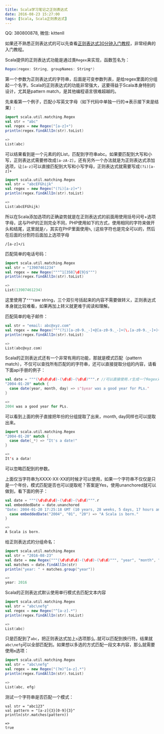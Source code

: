 ```yaml
---
title: Scala学习笔记之正则表达式
date: 2016-08-23 15:27:00
tags: [Scala, Scala正则表达式]
---
```


QQ: 380800878, 微信: kittenll

如果还不熟悉正则表达式的可以先查看[正则表达式30分钟入门教程](http://deerchao.net/tutorials/regex/regex.htm)，非常经典的入门教程。

Scala提供的正则表达式功能是通过类`Regex`来实现，函数签名为：

```scala
Regex(regex: String, groupNames: String*)
```

第一个参数为正则表达式的字符串，后面是可变参数列表，是给regex里面的分组起一个名字。Scala的正则表达式的功能非常强大，这要得益于Scala本身特别的设计，尤其是pattern match，是其他编程语言很难超越的。

先来看第一个例子，匹配小写英文字母（如下代码中单独一行的=>表示接下来是结果）:

```scala
import scala.util.matching.Regex
val str = "abc"
val regex = new Regex("[a-z]+")
println(regex.findAllIn(str).toList)

=>
List(abc)
```

可以结果看到是一个元素的的List，匹配到字符串abc。如果要匹配到大写和小写，正则表达式需要修改成`[a-zA-Z]`，还有另外一个办法就是为正则表达式添加选项，让`[a-z]`可以直接匹配到大写和小写字母，正则表达式就需要写成`(?i)[a-z]+`

```scala
import scala.util.matching.Regex
val str = "abcEFGhijk"
val regex = new Regex("(?i)[a-z]+")
println(regex.findAllIn(str).toList)

=>
List(abcEFGhijk)
```

所以在Scala添加选项的正确姿势就是在正则表达式的前面用使用括号问号+选项字母，这与PHP的正则完全不同，PHP使用如下的方式，使用相同的字符来做开头和结尾，这里就是`/`，其实在PHP里面使用`%`, `|`这些字符也是完全可以的，然后在后面的分割符后面加上选项字母

```
/[a-z]+/i
```

匹配简单的电话号码：

```scala
import scala.util.matching.Regex
val str = "13907461234"
val regex = new Regex("""^1[358]\d{9}$""")
println(regex.findAllIn(str).toList)

=>
List(13907461234)
```

这里使用了`"""`raw string，三个双引号括起来的内容不需要做转义，正则表达式本身就比较难看，如果再加上转义就更难于阅读和理解。

匹配简单的电子邮件：

```scala
val str = "email: abc@xyz.com"
val regex = new Regex("""(?i)[a-z0-9._-]+@[a-z0-9._-]+(\.[a-z0-9._-]+)+""")
println(regex.findAllIn(str).toList)

=>
List(abc@xyz.com)
```

Scala的正则表达式还有一个非常有用的功能，那就是模式匹配（pattern match），不仅可以查找所有匹配的的字符串，还可以直接提取分组的内容，请看下面api手册的例子：

```scala
val date = """(\d\d\d\d)-(\d\d)-(\d\d)""".r //可以直接使用.r生成一个Regex对象
"2004-01-20" match {
  case date(year, month, day) => s"$year was a good year for PLs."
}

=>
2004 was a good year for PLs.
```

可以看到上面的例子直接把年份的分组提取了出来，month, day同样也可以提取出来。

```scala
import scala.util.matching.Regex
"2004-01-20" match {
  case date(_*) => "It's a date!"
}

=>
It's a data!
```

可以忽略匹配到的参数。

上面仅当字符串为XXXX-XX-XX的时候才可以使用，如果一个字符串不仅仅是只是一个年份，模式匹配是否也可以提取呢？答案是Yes，使用unanchored就可以做到，看下面的例子：

```scala
val date = """(\d\d\d\d)-(\d\d)-(\d\d)""".r
val embeddedDate = date.unanchored
"Date: 2004-01-20 17:25:18 GMT (10 years, 28 weeks, 5 days, 17 hours and 51 minutes ago)" match {
  case embeddedDate("2004", "01", "20") => "A Scala is born."
}

=>
A Scala is born.
```

给正则表达式的分组命名：

```scala
import scala.util.matching.Regex
val str = "2016-08-23"
val date = new Regex("""(\d\d\d\d)-(\d\d)-(\d\d)""", "year", "month", "day")
val matches = date.findAllIn(str)
println("year: " + matches.group("year"))

=>
year: 2016
```

Scala的正则表达式默认使用单行模式去匹配文本内容

```scala
import scala.util.matching.Regex
val str = "abc\nefg"
val regex = new Regex("^[a-z].*")
println(regex.findAllIn(str).toList)

=>
List(abc)
```

只是匹配到了`abc`，把正则表达式加上`s`选项那么`.`就可以匹配到换行符。结果就`abc\nefg`可以全部匹配到。如果想以多选的方式匹配一段文本内容，那么就需要使用`m`选项：

```scala
import scala.util.matching.Regex
val str = "abc\nefg"
val regex = new Regex("(?m)^[a-z].*")
println(regex.findAllIn(str).toList)

=>
List(abc, efg)
```

测试一个字符串是否匹配一个模式：

```
val str = "abc123"
val pattern = "[a-z]{3}[0-9]{3}"
println(str.matches(pattern))

=>
true
```
